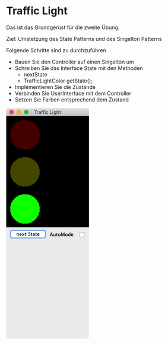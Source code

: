 # Traffic Light

Das ist das Grundgerüst für die zweite Übung.

Ziel: Umstetzung des State Patterns und des Singelton Patterns

Folgende Schritte sind zu durchzuführen

* Bauen Sie den Controller auf einen Singelton um
* Schreiben Sie das Interface State mit den Methoden
    * nextState  
    * TrafficLightColor getState();
* Implementieren Sie die Zustände
* Verbinden Sie UserInterface mit dem Controller
* Setzen Sie Farben entsprechend dem Zustand

![Grün](/pics/greenLight.png)





 
